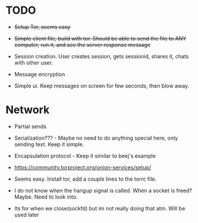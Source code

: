 # TODO
- ~~Setup Tor, seems easy~~
- ~~Simple client file, build with tor. Should be able to send the file to ANY computer, run it, and see the server response message~~
- Session creation. User creates session, gets sessionid, shares it, chats with other user.


- Message encryption
- Simple ui. Keep messages on screen for few seconds, then blow away.




# Network
- Partial sends
- Serialization??? - Maybe no need to do anything special here, only sending text. Keep it simple.
- Encapsulation protocol - Keep it similar to beej's example



- https://community.torproject.org/onion-services/setup/
- Seems easy. Install tor, add a couple lines to the torrc file.


- I do not know when the hangup signal is called. When a socket is freed? Maybe. Need to look into.
- Its for when we close(sockfd) but im not really doing that atm. Will be used later